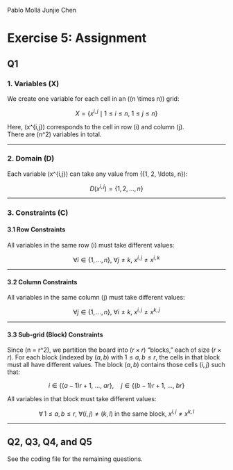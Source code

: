 Pablo Mollá
Junjie Chen

# Exercise 5: Assignment

## Q1

### 1. Variables \(X\)
We create one variable for each cell in an \((n \times n)\) grid:

$$
X = \{ x^{i,j} \mid 1 \leq i \leq n,\ 1 \leq j \leq n\}
$$

Here, \(x^{i,j}\) corresponds to the cell in row \(i\) and column \(j\).  
There are \(n^2\) variables in total.

---

### 2. Domain \(D\)
Each variable \(x^{i,j}\) can take any value from \(\{1, 2, \ldots, n\}\):

$$
D(x^{i,j}) = \{1, 2, \ldots, n\}
$$

---

### 3. Constraints \(C\)

#### 3.1 Row Constraints
All variables in the same row \(i\) must take different values:

$$
\forall i \in \{1, \ldots, n\},\ \forall j \neq k,\ x^{i,j} \neq x^{i,k}
$$

---

#### 3.2 Column Constraints
All variables in the same column \(j\) must take different values:

$$
\forall j \in \{1, \ldots, n\},\ \forall i \neq k,\ x^{i,j} \neq x^{k,j}
$$

---

#### 3.3 Sub-grid (Block) Constraints
Since \(n = r^2\), we partition the board into $(r \times r)$ “blocks,” each of size $(r \times r)$. For each block (indexed by $(a,b)$ with $1 \leq a,b \leq r$, the cells in that block must all have different values. The block $(a,b)$ contains those cells $(i,j)$ such that:

$$
i \in \{(a-1)r + 1,\ \ldots,\ ar\}, \quad
j \in \{(b-1)r + 1,\ \ldots,\ br\}
$$

All variables in that block must take different values:

$$
\forall \, 1 \leq a,b \leq r,\ 
\forall (i,j) \neq (k,l) \text{ in the same block},\ 
x^{i,j} \neq x^{k,l}
$$

---

## Q2, Q3, Q4, and Q5
See the coding file for the remaining questions.

